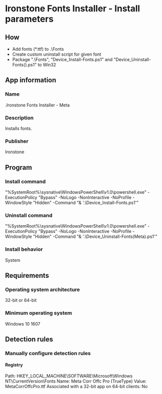 # Ironstone Fonts Installer - Install parameters
## How
* Add fonts (*.ttf) to .\Fonts
* Create custom uninstall script for given font
* Package ".\Fonts", "Device_Install-Fonts.ps1" and "Device_Uninstall-Fonts(<Custom>).ps1" to Win32



## App information
### Name
.Ironstone Fonts Installer - Meta

### Description
Installs fonts.

### Publisher
Ironstone



## Program
### Install command
"%SystemRoot%\sysnative\WindowsPowerShell\v1.0\powershell.exe" -ExecutionPolicy "Bypass" -NoLogo -NonInteractive -NoProfile -WindowStyle "Hidden" -Command "& '.\Device_Install-Fonts.ps1'"

### Uninstall command
"%SystemRoot%\sysnative\WindowsPowerShell\v1.0\powershell.exe" -ExecutionPolicy "Bypass" -NoLogo -NonInteractive -NoProfile -WindowStyle "Hidden" -Command "& '.\Device_Uninstall-Fonts(Meta).ps1'"

### Install behavior
System



## Requirements
### Operating system architecture
32-bit or 64-bit

### Minimum operating system
Windows 10 1607



## Detection rules
### Manually configure detection rules
#### Registry
Path:	HKEY_LOCAL_MACHINE\SOFTWARE\Microsoft\Windows NT\CurrentVersion\Fonts
Name:	Meta Corr Offc Pro (TrueType)
Value:	MetaCorrOffcPro.ttf
Associated with a 32-bit app on 64-bit clients: No
